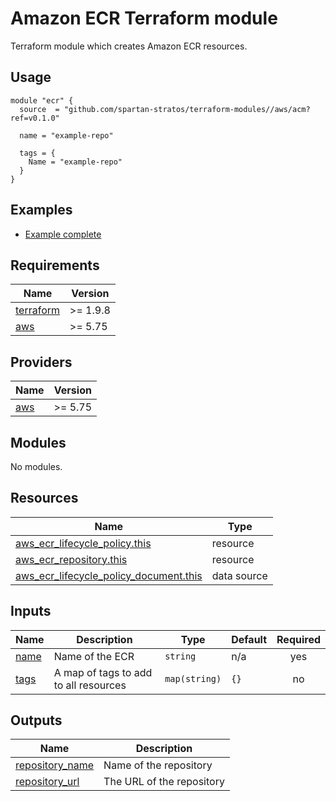 # Amazon ECR Terraform module

Terraform module which creates Amazon ECR resources.

## Usage

```hcl
module "ecr" {
  source  = "github.com/spartan-stratos/terraform-modules//aws/acm?ref=v0.1.0"

  name = "example-repo"

  tags = {
    Name = "example-repo"
  }
}
```

## Examples

- [Example complete](./examples/complete/)

<!-- BEGIN_TF_DOCS -->

## Requirements

| Name                                                                      | Version  |
|---------------------------------------------------------------------------|----------|
| <a name="requirement_terraform"></a> [terraform](#requirement\_terraform) | >= 1.9.8 |
| <a name="requirement_aws"></a> [aws](#requirement\_aws)                   | \>= 5.75 |

## Providers

| Name                                              | Version  |
|---------------------------------------------------|----------|
| <a name="provider_aws"></a> [aws](#provider\_aws) | \>= 5.75 |

## Modules

No modules.

## Resources

| Name                                                                                                                                                   | Type        |
|--------------------------------------------------------------------------------------------------------------------------------------------------------|-------------|
| [aws_ecr_lifecycle_policy.this](https://registry.terraform.io/providers/hashicorp/aws/latest/docs/resources/ecr_lifecycle_policy)                      | resource    |
| [aws_ecr_repository.this](https://registry.terraform.io/providers/hashicorp/aws/latest/docs/resources/ecr_repository)                                  | resource    |
| [aws_ecr_lifecycle_policy_document.this](https://registry.terraform.io/providers/hashicorp/aws/latest/docs/data-sources/ecr_lifecycle_policy_document) | data source |

## Inputs

| Name                                           | Description                           | Type          | Default | Required |
|------------------------------------------------|---------------------------------------|---------------|---------|:--------:|
| <a name="input_name"></a> [name](#input\_name) | Name of the ECR                       | `string`      | n/a     |   yes    |
| <a name="input_tags"></a> [tags](#input\_tags) | A map of tags to add to all resources | `map(string)` | `{}`    |    no    |

## Outputs

| Name                                                                                | Description               |
|-------------------------------------------------------------------------------------|---------------------------|
| <a name="output_repository_name"></a> [repository\_name](#output\_repository\_name) | Name of the repository    |
| <a name="output_repository_url"></a> [repository\_url](#output\_repository\_url)    | The URL of the repository |

<!-- END_TF_DOCS -->